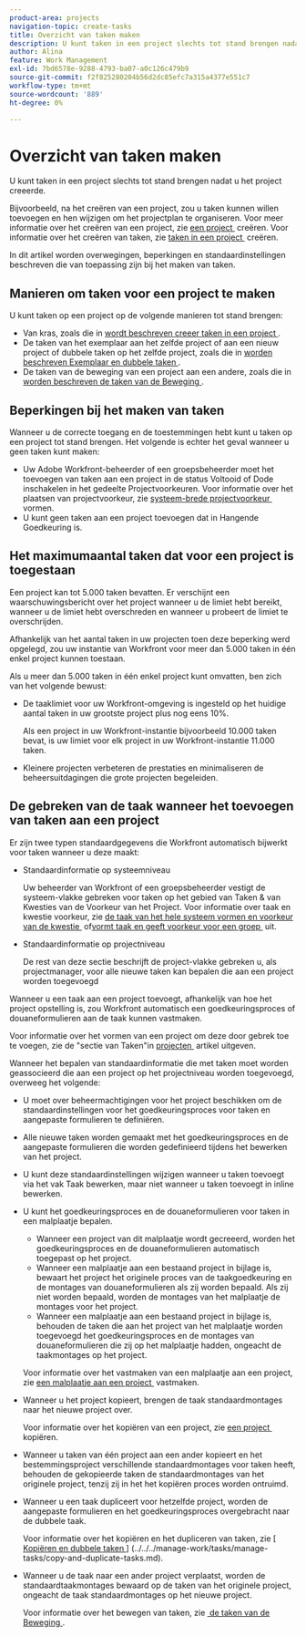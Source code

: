 ```yaml
---
product-area: projects
navigation-topic: create-tasks
title: Overzicht van taken maken
description: U kunt taken in een project slechts tot stand brengen nadat u het project creeerde.
author: Alina
feature: Work Management
exl-id: 7bd6578e-9288-4793-ba07-a0c126c479b9
source-git-commit: f2f825280204b56d2dc85efc7a315a4377e551c7
workflow-type: tm+mt
source-wordcount: '889'
ht-degree: 0%

---
```


# Overzicht van taken maken

U kunt taken in een project slechts tot stand brengen nadat u het project creeerde.

Bijvoorbeeld, na het creëren van een project, zou u taken kunnen willen toevoegen en hen wijzigen om het projectplan te organiseren. Voor meer informatie over het creëren van een project, zie [&#x200B; een project &#x200B;](../../../manage-work/projects/create-projects/create-project.md) creëren. Voor informatie over het creëren van taken, zie [&#x200B; taken in een project &#x200B;](../../../manage-work/tasks/create-tasks/create-tasks-in-project.md) creëren.

In dit artikel worden overwegingen, beperkingen en standaardinstellingen beschreven die van toepassing zijn bij het maken van taken.

## Manieren om taken voor een project te maken

U kunt taken op een project op de volgende manieren tot stand brengen:

* Van kras, zoals die in [&#x200B; wordt beschreven creeer taken in een project &#x200B;](../../../manage-work/tasks/create-tasks/create-tasks-in-project.md).
* De taken van het exemplaar aan het zelfde project of aan een nieuw project of dubbele taken op het zelfde project, zoals die in [&#x200B; worden beschreven Exemplaar en dubbele taken &#x200B;](../../../manage-work/tasks/manage-tasks/copy-and-duplicate-tasks.md).
* De taken van de beweging van een project aan een andere, zoals die in [&#x200B; worden beschreven de taken van de Beweging &#x200B;](../../../manage-work/tasks/manage-tasks/move-tasks.md).

## Beperkingen bij het maken van taken

Wanneer u de correcte toegang en de toestemmingen hebt kunt u taken op een project tot stand brengen. Het volgende is echter het geval wanneer u geen taken kunt maken:

* Uw Adobe Workfront-beheerder of een groepsbeheerder moet het toevoegen van taken aan een project in de status Voltooid of Dode inschakelen in het gedeelte Projectvoorkeuren. Voor informatie over het plaatsen van projectvoorkeur, zie [&#x200B; systeem-brede projectvoorkeur &#x200B;](../../../administration-and-setup/set-up-workfront/configure-system-defaults/set-project-preferences.md) vormen.
* U kunt geen taken aan een project toevoegen dat in Hangende Goedkeuring is.

## Het maximumaantal taken dat voor een project is toegestaan

Een project kan tot 5.000 taken bevatten. Er verschijnt een waarschuwingsbericht over het project wanneer u de limiet hebt bereikt, wanneer u de limiet hebt overschreden en wanneer u probeert de limiet te overschrijden.

Afhankelijk van het aantal taken in uw projecten toen deze beperking werd opgelegd, zou uw instantie van Workfront voor meer dan 5.000 taken in één enkel project kunnen toestaan.

Als u meer dan 5.000 taken in één enkel project kunt omvatten, ben zich van het volgende bewust:

* De taaklimiet voor uw Workfront-omgeving is ingesteld op het huidige aantal taken in uw grootste project plus nog eens 10%.

  Als een project in uw Workfront-instantie bijvoorbeeld 10.000 taken bevat, is uw limiet voor elk project in uw Workfront-instantie 11.000 taken.

* Kleinere projecten verbeteren de prestaties en minimaliseren de beheersuitdagingen die grote projecten begeleiden.

## De gebreken van de taak wanneer het toevoegen van taken aan een project

Er zijn twee typen standaardgegevens die Workfront automatisch bijwerkt voor taken wanneer u deze maakt:

* Standaardinformatie op systeemniveau

  Uw beheerder van Workfront of een groepsbeheerder vestigt de systeem-vlakke gebreken voor taken op het gebied van Taken &amp; van Kwesties van de Voorkeur van het Project. Voor informatie over taak en kwestie voorkeur, zie [&#x200B; de taak van het hele systeem vormen en voorkeur van de kwestie &#x200B;](../../../administration-and-setup/set-up-workfront/configure-system-defaults/set-task-issue-preferences.md) of [&#x200B; vormt taak en geeft voorkeur voor een groep &#x200B;](../../../administration-and-setup/manage-groups/create-and-manage-groups/configure-task-issue-preferences-group.md) uit.

* Standaardinformatie op projectniveau

  De rest van deze sectie beschrijft de project-vlakke gebreken u, als projectmanager, voor alle nieuwe taken kan bepalen die aan een project worden toegevoegd

Wanneer u een taak aan een project toevoegt, afhankelijk van hoe het project opstelling is, zou Workfront automatisch een goedkeuringsproces of douaneformulieren aan de taak kunnen vastmaken.

Voor informatie over het vormen van een project om deze door gebrek toe te voegen, zie de &quot;sectie van Taken&quot;in [&#x200B; projecten &#x200B;](../../../manage-work/projects/manage-projects/edit-projects.md) artikel uitgeven.

Wanneer het bepalen van standaardinformatie die met taken moet worden geassocieerd die aan een project op het projectniveau worden toegevoegd, overweeg het volgende:

* U moet over beheermachtigingen voor het project beschikken om de standaardinstellingen voor het goedkeuringsproces voor taken en aangepaste formulieren te definiëren.
* Alle nieuwe taken worden gemaakt met het goedkeuringsproces en de aangepaste formulieren die worden gedefinieerd tijdens het bewerken van het project.
* U kunt deze standaardinstellingen wijzigen wanneer u taken toevoegt via het vak Taak bewerken, maar niet wanneer u taken toevoegt in inline bewerken.
* U kunt het goedkeuringsproces en de douaneformulieren voor taken in een malplaatje bepalen.

   * Wanneer een project van dit malplaatje wordt gecreeerd, worden het goedkeuringsproces en de douaneformulieren automatisch toegepast op het project.
   * Wanneer een malplaatje aan een bestaand project in bijlage is, bewaart het project het originele proces van de taakgoedkeuring en de montages van douaneformulieren als zij worden bepaald. Als zij niet worden bepaald, worden de montages van het malplaatje de montages voor het project.
   * Wanneer een malplaatje aan een bestaand project in bijlage is, behouden de taken die aan het project van het malplaatje worden toegevoegd het goedkeuringsproces en de montages van douaneformulieren die zij op het malplaatje hadden, ongeacht de taakmontages op het project.

  Voor informatie over het vastmaken van een malplaatje aan een project, zie [&#x200B; een malplaatje aan een project &#x200B;](../../../manage-work/projects/create-and-manage-templates/attach-template-to-project.md) vastmaken.

* Wanneer u het project kopieert, brengen de taak standaardmontages naar het nieuwe project over.

  Voor informatie over het kopiëren van een project, zie [&#x200B; een project &#x200B;](../../../manage-work/projects/manage-projects/copy-project.md) kopiëren.

* Wanneer u taken van één project aan een ander kopieert en het bestemmingsproject verschillende standaardmontages voor taken heeft, behouden de gekopieerde taken de standaardmontages van het originele project, tenzij zij in het het kopiëren proces worden ontruimd.
* Wanneer u een taak dupliceert voor hetzelfde project, worden de aangepaste formulieren en het goedkeuringsproces overgebracht naar de dubbele taak.

  Voor informatie over het kopiëren en het dupliceren van taken, zie [ [&#x200B; Kopiëren en dubbele taken &#x200B;](../../../manage-work/tasks/manage-tasks/copy-and-duplicate-tasks.md)] (../../../manage-work/tasks/manage-tasks/copy-and-duplicate-tasks.md).

* Wanneer u de taak naar een ander project verplaatst, worden de standaardtaakmontages bewaard op de taken van het originele project, ongeacht de taak standaardmontages op het nieuwe project.

  Voor informatie over het bewegen van taken, zie [&#x200B; de taken van de Beweging &#x200B;](../../../manage-work/tasks/manage-tasks/move-tasks.md).
